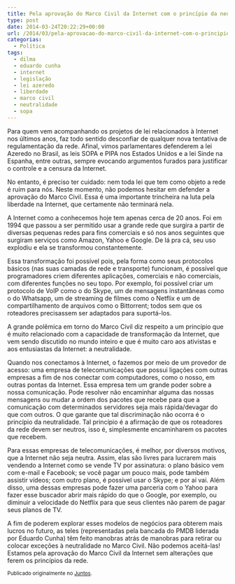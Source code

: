 ```yaml
---
title: Pela aprovação do Marco Civil da Internet com o princípio da neutralidade
type: post
date: 2014-03-24T20:22:29+00:00
url: /2014/03/pela-aprovacao-do-marco-civil-da-internet-com-o-principio-da-neutralidade/
categorias:
  - Política
tags:
  - dilma
  - eduardo cunha
  - internet
  - legislação
  - lei azeredo
  - liberdade
  - marco civil
  - neutralidade
  - sopa
---
```


Para quem vem acompanhando os projetos de lei relacionados à Internet nos últimos anos, faz todo sentido desconfiar de qualquer nova tentativa de regulamentação da rede. Afinal, vimos parlamentares defenderem a lei Azeredo no Brasil, as leis SOPA e PIPA nos Estados Unidos e a lei Sinde na Espanha, entre outras, sempre evocando argumentos furados para justificar o controle e a censura da Internet.

No entanto, é preciso ter cuidado: nem toda lei que tem como objeto a rede é ruim para nós. Neste momento, não podemos hesitar em defender a aprovação do Marco Civil. Essa é uma importante trincheira na luta pela liberdade na Internet, que certamente não terminará nela.

A Internet como a conhecemos hoje tem apenas cerca de 20 anos. Foi em 1994 que passou a ser permitido usar a grande rede que surgira a partir de diversas pequenas redes para fins comerciais e só nos anos seguintes que surgiram serviços como Amazon, Yahoo e Google. De lá pra cá, seu uso explodiu e ela se transformou constantemente.

Essa transformação foi possível pois, pela forma como seus protocolos básicos (nas suas camadas de rede e transporte) funcionam, é possível que programadores criem diferentes aplicações, comerciais e não comerciais, com diferentes funções no seu topo. Por exemplo, foi possível criar um protocolo de VoIP como o do Skype, um de mensagens instantâneas como o do Whatsapp, um de streaming de filmes como o Netflix e um de compartilhamento de arquivos como o Bittorrent; todos sem que os roteadores precisassem ser adaptados para suportá-los.

A grande polêmica em torno do Marco Civil diz respeito a um princípio que é muito relacionado com a capacidade de transformação da Internet, que vem sendo discutido no mundo inteiro e que é muito caro aos ativistas e aos entusiastas da Internet: a neutralidade.

Quando nos conectamos à Internet, o fazemos por meio de um provedor de acesso: uma empresa de telecomunicações que possui ligações com outras empresas a fim de nos conectar com computadores, como o nosso, em outras pontas da Internet. Essa empresa tem um grande poder sobre a nossa comunicação. Pode resolver não encaminhar alguma das nossas mensagens ou mudar a ordem dos pacotes que recebe para que a comunicação com determinados servidores seja mais rápida/devagar do que com outros. O que garante que tal discriminação não ocorra é o princípio da neutralidade. Tal princípio é a afirmação de que os roteadores da rede devem ser neutros, isso é, simplesmente encaminharem os pacotes que recebem.

Para essas empresas de telecomunicações, é melhor, por diversos motivos, que a Internet não seja neutra. Assim, elas são livres para lucrarem mais vendendo a Internet como se vende TV por assinatura: o plano básico vem com e-mail e Facebook; se você pagar um pouco mais, pode também assistir vídeos; com outro plano, é possível usar o Skype; e por aí vai. Além disso, uma dessas empresas pode fazer uma parceria com o Yahoo para fazer esse buscador abrir mais rápido do que o Google, por exemplo, ou diminuir a velocidade do Netflix para que seus clientes não parem de pagar seus planos de TV.

A fim de poderem explorar esses modelos de negócios para obterem mais lucros no futuro, as teles (representadas pela bancada do PMDB liderada por Eduardo Cunha) têm feito manobras atrás de manobras para retirar ou colocar exceções à neutralidade no Marco Civil. Não podemos aceitá-las! Estamos pela aprovação do Marco Civil da Internet sem alterações que ferem os princípios da rede.

<small>Publicado originalmente no <a href="https://juntos.org.br/2014/03/pela-aprovacao-do-marco-civil-da-internet-com-o-principio-da-neutralidade/">Juntos</a>.</small>
